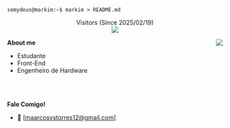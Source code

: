 ```console
semydeus@markim:~$ markim > README.md
```

<p align="center">
Visitors (Since 2025/02/19)<br>
<img src="https://count.chiya.dev/get/@maarcostorres?theme=rule34" />
</p>

**About me**
<img align="right" src="https://github-readme-stats-one-bice.vercel.app/api?username=maarcostorres&theme=tokyonight&show_icons=true&hide_border=true&bg_color=00000000&include_all_commits=true" />
- Estudante
- Front-End
- Engenheiro de Hardware

<br>
<br>

**Fale Comigo!**
- 📧 [maarcosvstorres12@gmail.com]
